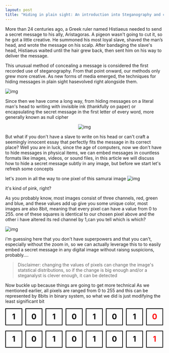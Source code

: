 ```yaml
---
layout: post
title: "Hiding in plain sight: An introduction into Steganography and cryptography"
---
```


More than 24 centuries ago, a Greek ruler named Histiaeus needed to send a secret message to his ally, Aristagoras. A pigeon wasn't going to cut it, so he got a little creative. He summoned his most loyal slave, shaved the man’s head, and wrote the message on his scalp. After bandaging the slave's head, Histiaeus waited until the hair grew back, then sent him on his way to deliver the message.


This unusual method of concealing a message is considered the first recorded use of steganography. From that point onward, our methods only grew more creative. As new forms of media emerged, the techniques for hiding messages in plain sight hasevolved right alongside them.



![img](https://www.tattoolife.com/wp-content/uploads/2021/11/Detail-of-an-illustration-by-Giorgio-De-Gaspari.jpeg)
 

Since then we have come a long way, from hiding messages on a literal man's head to writing with invisible ink (thankfully on paper) or encapsulating the secret message in the first letter of every word, more generally known as null cipher

<div style="text-align:center">
  <img src="https://i.imgur.com/5fnUjMQ.png" alt="img"/>
</div>



But what if you don't have a slave to write on his head or can't craft a seemingly innocent essay that perfectly fits the message in its correct place?
Well you are in luck, since the age of computers, now we don't have to hide messages in physical items, we can embed messages in countless formats like images, videos, or sound files, in this article we will discuss how to hide a secret message subtly in any image,
but before we start let's refresh some concepts

let's zoom in all the way to one pixel of this samurai image
![img](https://i.imgur.com/1jbilJc.jpeg)


it's kind of pink, right?

As you probably know, most images consist of three channels, red, green and blue, and these values add up give you some unique color, most images are also 8bit, meaning that every pixel can have a value from 0 to 255.
one of these squares is identical to our chosen pixel above and the other i have altered its red channel by 1,can you tell which is which?

![img](https://i.imgur.com/uDYktMP.jpeg)

i'm guessing here that you don't have superpowers and that you can't, especially without the zoom in, so we can actually leverage this to 
to easily embed a secret message in any digital image without raisng suspicions, probably....
> Disclaimer: changing the values of pixels can change the image's statstical distributions, so if the change is big enough and/or a steganalyst is clever enough, it can be detected 

Now buckle up because things are going to get more technical
As we mentioned earlier, all pixels are ranged from 0 to 255 and this can be represented by 8bits in binary system, so what we did is just modifying the least significant bit




<head>
    <meta charset="UTF-8">
    <style>
        .container {
            display: flex;
            gap: 10px;
        }
        .square {
            width: 50px;
            height: 50px;
            display: flex;
            justify-content: center;
            align-items: center;
            border: 2px solid black;
            font-size: 24px;
            font-weight: bold;
        }
        .black {
            color: black;
        }
        .red {
            color: red;
        }
    </style>
</head>
<body>

<div class="container">
    <div class="square black">1</div>
    <div class="square black">0</div>
    <div class="square black">1</div>
    <div class="square black">0</div>
    <div class="square black">1</div>
    <div class="square black">0</div>
    <div class="square black">1</div>
    <div class="square red">0</div>
</div>
<br>

<div class="container">
    <div class="square black">1</div>
    <div class="square black">0</div>
    <div class="square black">1</div>
    <div class="square black">0</div>
    <div class="square black">1</div>
    <div class="square black">0</div>
    <div class="square black">1</div>
    <div class="square red">1</div>
</div>


</body>
</html>

